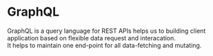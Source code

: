 # GraphQL

GraphQL is a query language for REST APIs helps us to building client application based on flexible data request and interacation.<br>
It helps to maintain one end-point for all data-fetching and mutating.
